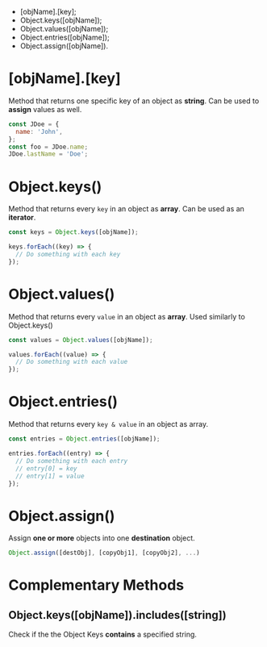 - [objName].[key];
- Object.keys([objName]);
- Object.values([objName]);
- Object.entries([objName]);
- Object.assign([objName]).

# [objName].[key]

Method that returns one specific key of an object as **string**. Can be used to **assign** values as well.

```jsx
const JDoe = {
  name: 'John',
};
const foo = JDoe.name;
JDoe.lastName = 'Doe';
```

# Object.keys()

Method that returns every `key` in an object as **array**. Can be used as an **iterator**.

```jsx
const keys = Object.keys([objName]);

keys.forEach((key) => {
  // Do something with each key
});
```

# Object.values()

Method that returns every `value` in an object as **array**. Used similarly to Object.keys()

```jsx
const values = Object.values([objName]);

values.forEach((value) => {
  // Do something with each value
});
```

# Object.entries()

Method that returns every `key & value` in an object as array.

```jsx
const entries = Object.entries([objName]);

entries.forEach((entry) => {
  // Do something with each entry
  // entry[0] = key
  // entry[1] = value
});
```

# Object.assign()

Assign **one or more** objects into one **destination** object.

```jsx
Object.assign([destObj], [copyObj1], [copyObj2], ...)
```

# Complementary Methods

## Object.keys([objName]).includes([string])

Check if the the Object Keys **contains** a specified string.
